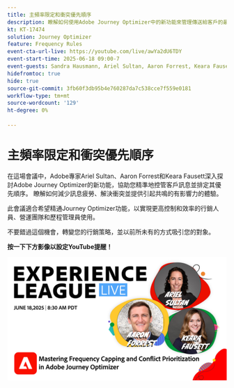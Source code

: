 ```yaml
---
title: 主頻率限定和衝突優先順序
description: 瞭解如何使用Adobe Journey Optimizer中的新功能來管理傳送給客戶的最重要訊息並排定其優先順序。
kt: KT-17474
solution: Journey Optimizer
feature: Frequency Rules
event-cta-url-live: https://youtube.com/live/awYa2dU6TDY
event-start-time: 2025-06-18 09:00-7
event-guests: Sandra Hausmann, Ariel Sultan, Aaron Forrest, Keara Fausett
hidefromtoc: true
hide: true
source-git-commit: 3fb60f3db95b4e760287da7c538cce7f559e0181
workflow-type: tm+mt
source-wordcount: '129'
ht-degree: 0%

---
```


# 主頻率限定和衝突優先順序

在這場會議中，Adobe專家Ariel Sultan、Aaron Forrest和Keara Fausett深入探討Adobe Journey Optimizer的新功能，協助您精準地控管客戶訊息並排定其優先順序。 瞭解如何減少訊息疲勞、解決衝突並提供引起共鳴的有影響力的體驗。

此會議適合希望精通Journey Optimizer功能，以實現更高控制和效率的行銷人員、營運團隊和歷程管理員使用。

不要錯過這個機會，轉變您的行銷策略，並以前所未有的方式吸引您的對象。

**按一下下方影像以設定YouTube提醒！**

[![ExL LIVE 2024年1月17日](assets/exl-live-web-banner-20250618.png)](https://www.youtube.com/live/awYa2dU6TDY)